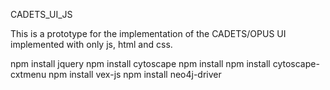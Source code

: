 CADETS_UI_JS

This is a prototype for the implementation of the CADETS/OPUS UI implemented with only js, html and css.

npm install jquery
npm install cytoscape
npm install npm install cytoscape-cxtmenu
npm install vex-js
npm install neo4j-driver
